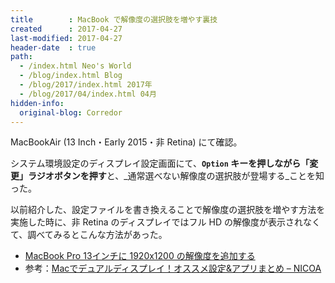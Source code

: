 ```yaml
---
title        : MacBook で解像度の選択肢を増やす裏技
created      : 2017-04-27
last-modified: 2017-04-27
header-date  : true
path:
  - /index.html Neo's World
  - /blog/index.html Blog
  - /blog/2017/index.html 2017年
  - /blog/2017/04/index.html 04月
hidden-info:
  original-blog: Corredor
---
```


MacBookAir (13 Inch・Early 2015・非 Retina) にて確認。

システム環境設定のディスプレイ設定画面にて、**`Option` キーを押しながら「変更」ラジオボタンを押す**と、_通常選べない解像度の選択肢が登場する_ことを知った。

以前紹介した、設定ファイルを書き換えることで解像度の選択肢を増やす方法を実施した時に、非 Retina のディスプレイではフル HD の解像度が表示されなくて、調べてみるとこんな方法があった。

- [MacBook Pro 13インチに 1920x1200 の解像度を追加する](/blog/2016/11/02-01.html)
- 参考：[Macでデュアルディスプレイ！オススメ設定&アプリまとめ – NICOA](https://jimon.info/mac-dual-setting/)

